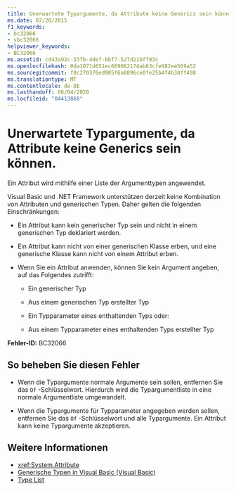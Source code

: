 ```yaml
---
title: Unerwartete Typargumente, da Attribute keine Generics sein können.
ms.date: 07/20/2015
f1_keywords:
- bc32066
- vbc32066
helpviewer_keywords:
- BC32066
ms.assetid: cd43a92c-33fb-4def-bbf7-527d21bff93c
ms.openlocfilehash: 0da1071d651ec669062174ab63cfe982ee569a52
ms.sourcegitcommit: f8c270376ed905f6a8896ce0fe25b4f4b38ff498
ms.translationtype: MT
ms.contentlocale: de-DE
ms.lasthandoff: 06/04/2020
ms.locfileid: "84413868"
---
```

# <a name="type-arguments-unexpected-because-attributes-cannot-be-generics"></a>Unerwartete Typargumente, da Attribute keine Generics sein können.

Ein Attribut wird mithilfe einer Liste der Argumenttypen angewendet.

Visual Basic und .NET Framework unterstützen derzeit keine Kombination von Attributen und generischen Typen. Daher gelten die folgenden Einschränkungen:

- Ein Attribut kann kein generischer Typ sein und nicht in einem generischen Typ deklariert werden.

- Ein Attribut kann nicht von einer generischen Klasse erben, und eine generische Klasse kann nicht von einem Attribut erben.

- Wenn Sie ein Attribut anwenden, können Sie kein Argument angeben, auf das Folgendes zutrifft:

  - Ein generischer Typ

  - Aus einem generischen Typ erstellter Typ

  - Ein Typparameter eines enthaltenden Typs oder:

  - Aus einem Typparameter eines enthaltenden Typs erstellter Typ

**Fehler-ID:** BC32066

## <a name="to-correct-this-error"></a>So beheben Sie diesen Fehler

- Wenn die Typargumente normale Argumente sein sollen, entfernen Sie das `Of` -Schlüsselwort. Hierdurch wird die Typargumentliste in eine normale Argumentliste umgewandelt.

- Wenn die Typargumente für Typparameter angegeben werden sollen, entfernen Sie das `Of` -Schlüsselwort und alle Typargumente. Ein Attribut kann keine Typargumente akzeptieren.

## <a name="see-also"></a>Weitere Informationen

- <xref:System.Attribute>
- [Generische Typen in Visual Basic (Visual Basic)](../programming-guide/language-features/data-types/generic-types.md)
- [Type List](../language-reference/statements/type-list.md)
